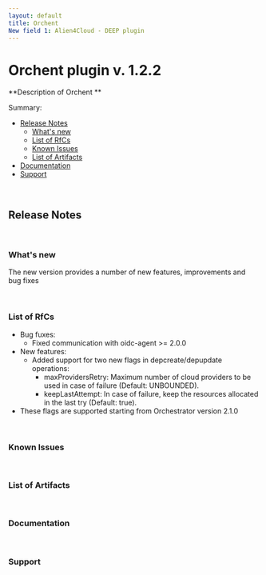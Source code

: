 ```yaml
---
layout: default
title: Orchent
New field 1: Alien4Cloud - DEEP plugin
---
```


# Orchent plugin v. 1.2.2
**Description of Orchent
**

Summary:

* [Release Notes](#rn)
	* [What's new](#wn)
	* [List of RfCs](#lrfc)
	* [Known Issues](#kn)
	* [List of Artifacts](#la)
* [Documentation](#doc)
* [Support](#su)

<a name="rn">&nbsp;</a>
## Release Notes

<a name="wn">&nbsp;</a>
### What's new
The new version provides a number of new features, improvements and bug fixes

<a name="lrfc">&nbsp;</a>
### List of RfCs

* Bug fuxes:
	* Fixed communication with oidc-agent >= 2.0.0
* New features:
	* Added support for two new flags in depcreate/depupdate operations:
		* maxProvidersRetry: Maximum number of cloud providers to be used in case of failure (Default: UNBOUNDED).
		* keepLastAttempt: In case of failure, keep the resources allocated in the last try (Default: true).
 * These flags are supported starting from Orchestrator version 2.1.0

<a name="kn">&nbsp;</a>
### Known Issues

<a name="la">&nbsp;</a>
### List of Artifacts

<a name="doc">&nbsp;</a>
### Documentation

<a name="su">&nbsp;</a>
### Support
